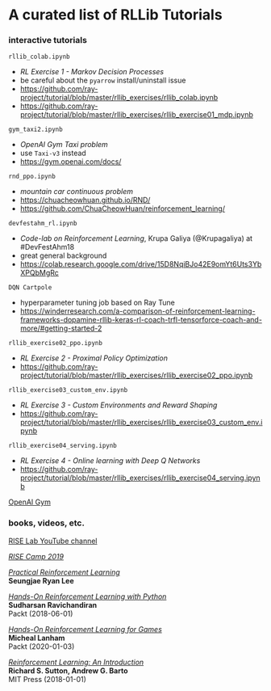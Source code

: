 # A curated list of RLLib Tutorials

### interactive tutorials

`rllib_colab.ipynb`

  - *RL Exercise 1 - Markov Decision Processes*
  - be careful about the `pyarrow` install/uninstall issue
  - <https://github.com/ray-project/tutorial/blob/master/rllib_exercises/rllib_colab.ipynb>
  - <https://github.com/ray-project/tutorial/blob/master/rllib_exercises/rllib_exercise01_mdp.ipynb>

`gym_taxi2.ipynb`

  - *OpenAI Gym Taxi problem*
  - use `Taxi-v3` instead
  - <https://gym.openai.com/docs/>

`rnd_ppo.ipynb`

  - *mountain car continuous problem*
  - <https://chuacheowhuan.github.io/RND/>
  - <https://github.com/ChuaCheowHuan/reinforcement_learning/>

`devfestahm_rl.ipynb`

  - *Code-lab on Reinforcement Learning*, Krupa Galiya (@Krupagaliya) at #DevFestAhm18
  - great general background
  - <https://colab.research.google.com/drive/15D8NqiBJo42E9omYt6Uts3YbXPQbMgRc>

`DQN Cartpole`

  - hyperparameter tuning job based on Ray Tune
  - <https://winderresearch.com/a-comparison-of-reinforcement-learning-frameworks-dopamine-rllib-keras-rl-coach-trfl-tensorforce-coach-and-more/#getting-started-2>


`rllib_exercise02_ppo.ipynb`

  - *RL Exercise 2 - Proximal Policy Optimization*
  - <https://github.com/ray-project/tutorial/blob/master/rllib_exercises/rllib_exercise02_ppo.ipynb>

`rllib_exercise03_custom_env.ipynb`

  - *RL Exercise 3 - Custom Environments and Reward Shaping*
  - <https://github.com/ray-project/tutorial/blob/master/rllib_exercises/rllib_exercise03_custom_env.ipynb>

`rllib_exercise04_serving.ipynb`

  - *RL Exercise 4 - Online learning with Deep Q Networks*
  - <https://github.com/ray-project/tutorial/blob/master/rllib_exercises/rllib_exercise04_serving.ipynb>

[OpenAI Gym](https://gym.openai.com/)



### books, videos, etc.

[RISE Lab YouTube channel](https://www.youtube.com/channel/UCP2-wiA964pif0secCpPbfw/videos)

[*RISE Camp 2019*](https://risecamp.berkeley.edu/)

[*Practical Reinforcement Learning*](https://www.endtoend.ai/practical-rl/)  
**Seungjae Ryan Lee**

[*Hands-On Reinforcement Learning with Python*](https://learning.oreilly.com/library/view/hands-on-reinforcement-learning/9781788836524/)  
**Sudharsan Ravichandiran**  
Packt (2018-06-01)

[*Hands-On Reinforcement Learning for Games*](https://www.packtpub.com/game-development/hands-on-game-ai-with-python)  
**Micheal Lanham**  
Packt (2020-01-03)

[*Reinforcement Learning: An Introduction*](http://incompleteideas.net/book/bookdraft2018jan1.pdf)  
**Richard S. Sutton, Andrew G. Barto**  
MIT Press (2018-01-01)
